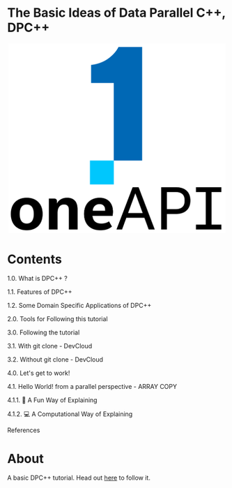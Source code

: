 # The Basic Ideas of Data Parallel C++, DPC++

<p align="center">
  <img width="500" src="https://github.com/olutosinbanjo/Hello_World_dpcpp/blob/54a0c12004b84aa333a6537e911d95500aca2c56/images/logo-oneapi-rwd.png" alt="Intel oneAPI logo">
</p>

# Contents

1.0. What is DPC++ ?

1.1. Features of DPC++ 

1.2. Some Domain Specific Applications of DPC++

2.0. Tools for Following this tutorial

3.0. Following the tutorial

3.1. With git clone - DevCloud

3.2. Without git clone - DevCloud

4.0. Let's get to work!

4.1. Hello World! from a parallel perspective - ARRAY COPY

4.1.1. 🥳 A Fun Way of Explaining

4.1.2. 💻 A Computational Way of Explaining

References


# About

A basic DPC++ tutorial. Head out [here](https://github.com/olutosinbanjo/Hello_World_dpcpp/wiki/Hello_World_dpcpp) to follow it.
